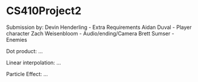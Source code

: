 # CS410Project2

Submission by:
Devin Henderling - Extra Requirements
Aidan Duval - Player character
Zach Weisenbloom - Audio/ending/Camera
Brett Sumser - Enemies

Dot product:
...

Linear interpolation:
...

Particle Effect:
...
